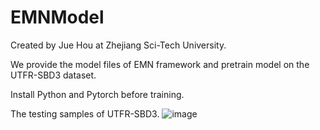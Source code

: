 # EMNModel
 Created by Jue Hou at Zhejiang Sci-Tech University.
 
We provide the model files of EMN framework and pretrain model on the UTFR-SBD3 dataset.

Install Python and Pytorch before training.

The testing samples of UTFR-SBD3.
![image](https://github.com/HJ1990/EMNModel/blob/main/example.png)
